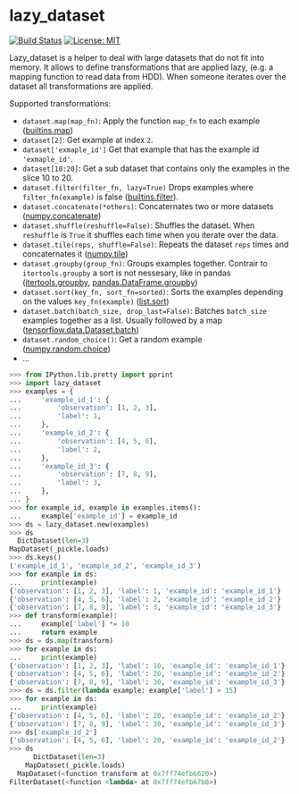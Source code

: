 # lazy_dataset

[![Build Status](https://travis-ci.org/fgnt/lazy_dataset.svg?branch=master)](https://travis-ci.org/fgnt/lazy_dataset)
[![License: MIT](https://img.shields.io/badge/License-MIT-blue.svg)](https://github.com/fgnt/lazy_dataset/blob/master/LICENSE)

Lazy_dataset is a helper to deal with large datasets that do not fit into memory.
It allows to define transformations that are applied lazy,
(e.g. a mapping function to read data from HDD). When someone iterates over the dataset all
transformations are applied.

Supported transformations:
 - `dataset.map(map_fn)`: Apply the function `map_fn` to each example ([builtins.map](https://docs.python.org/3/library/functions.html#map))
 - `dataset[2]`: Get example at index `2`.
 - `dataset['exmaple_id']` Get that example that has the example id `'exmaple_id'`.
 - `dataset[10:20]`: Get a sub dataset that contains only the examples in the slice 10 to 20.
 - `dataset.filter(filter_fn, lazy=True)` Drops examples where `filter_fn(example)` is false ([builtins.filter](https://docs.python.org/3/library/functions.html#filter)).
 - `dataset.concatenate(*others)`: Concaternates two or more datasets ([numpy.concatenate](https://docs.scipy.org/doc/numpy-1.14.0/reference/generated/numpy.concatenate.html))
 - `dataset.shuffle(reshuffle=False)`: Shuffles the dataset. When `reshuffle` is `True` it shuffles each time when you iterate over the data.
 - `dataset.tile(reps, shuffle=False)`: Repeats the dataset `reps` times and concaternates it ([numpy.tile](https://docs.scipy.org/doc/numpy/reference/generated/numpy.tile.html))
 - `dataset.groupby(group_fn)`: Groups examples together. Contrair to `itertools.groupby` a sort is not nessesary, like in pandas ([itertools.groupby](https://docs.python.org/3/library/itertools.html#itertools.groupby), [pandas.DataFrame.groupby](https://pandas.pydata.org/pandas-docs/stable/reference/api/pandas.DataFrame.groupby.html))
 - `dataset.sort(key_fn, sort_fn=sorted)`: Sorts the examples depending on the values `key_fn(example)` ([list.sort](https://docs.python.org/3/library/stdtypes.html#list.sort))
 - `dataset.batch(batch_size, drop_last=False)`: Batches `batch_size` examples together as a list. Usually followed by a map ([tensorflow.data.Dataset.batch](https://www.tensorflow.org/api_docs/python/tf/data/Dataset#batch))
 - `dataset.random_choice()`: Get a random example ([numpy.random.choice](https://docs.scipy.org/doc/numpy/reference/generated/numpy.random.choice.html))
 - ...


```python
>>> from IPython.lib.pretty import pprint
>>> import lazy_dataset
>>> examples = {
...     'example_id_1': {
...         'observation': [1, 2, 3],
...         'label': 1,
...     },
...     'example_id_2': {
...         'observation': [4, 5, 6],
...         'label': 2,
...     },
...     'example_id_3': {
...         'observation': [7, 8, 9],
...         'label': 3,
...     },
... }
>>> for example_id, example in examples.items():
...     example['example_id'] = example_id
>>> ds = lazy_dataset.new(examples)
>>> ds
  DictDataset(len=3)
MapDataset(_pickle.loads)
>>> ds.keys()
('example_id_1', 'example_id_2', 'example_id_3')
>>> for example in ds:
...     print(example)
{'observation': [1, 2, 3], 'label': 1, 'example_id': 'example_id_1'}
{'observation': [4, 5, 6], 'label': 2, 'example_id': 'example_id_2'}
{'observation': [7, 8, 9], 'label': 3, 'example_id': 'example_id_3'}
>>> def transform(example):
...     example['label'] *= 10
...     return example
>>> ds = ds.map(transform)
>>> for example in ds:
...     print(example)
{'observation': [1, 2, 3], 'label': 10, 'example_id': 'example_id_1'}
{'observation': [4, 5, 6], 'label': 20, 'example_id': 'example_id_2'}
{'observation': [7, 8, 9], 'label': 30, 'example_id': 'example_id_3'}
>>> ds = ds.filter(lambda example: example['label'] > 15)
>>> for example in ds:
...     print(example)
{'observation': [4, 5, 6], 'label': 20, 'example_id': 'example_id_2'}
{'observation': [7, 8, 9], 'label': 30, 'example_id': 'example_id_3'}
>>> ds['example_id_2']
{'observation': [4, 5, 6], 'label': 20, 'example_id': 'example_id_2'}
>>> ds
      DictDataset(len=3)
    MapDataset(_pickle.loads)
  MapDataset(<function transform at 0x7ff74efb6620>)
FilterDataset(<function <lambda> at 0x7ff74efb67b8>)
```

